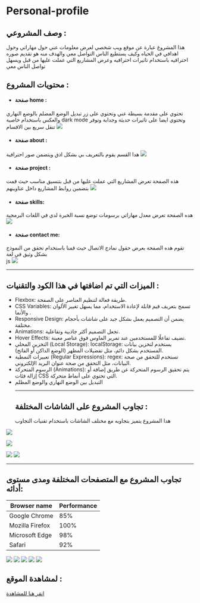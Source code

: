 # Personal-profile
## وصف المشروعي :
هذا المشروع عبارة عن موقع ويب شخصي لعرض معلومات عني حول مهاراتي وحول اهدافي في الحياه وكيف يستطيع الناس التواصل معي والهدف منه هو تقديم صوره احترافيه باستخدام تاثيرات احترافيه  وعرض المشاريع التي عملت عليها من قبل ويسهل تواصل الناس معي
## محتويات المشروع :
* #### صفحة home :
تحتوي على مقدمة بسيطة عني وتحتوي على زر تبديل الوضع المضلم  بالوضع النهاري والعكس باستخدام خاصية  dark mode 
وتحتوي ايضا على تاثيرات حديثة وجدابة وتوفر تنقل سريع بين الاقسام
<img src="https://github.com/user-attachments/assets/e0c60807-d6f6-4315-bb16-497a38fef228">
* #### صفحة about :
هدا القسم يقوم بالتعريف بي بشكل اذق ويتضمن صور احترافية 
<img src="https://github.com/user-attachments/assets/92ef1122-e469-4100-9d01-4298ad9fd15a">
* #### صفحة project :
هذه الصفحة تعرض المشاريع التي عملت عليها من قبل بتنسيق مناسب حيث قمت بتضمين روابط المشاريع داخل عناوينهم
<img src="https://github.com/user-attachments/assets/f12dc300-805b-4c82-a16b-f724d3da1616">
* #### صفحة skills:
هده الصفحة تعرض معدل مهاراتي برسومات توضع نسبة الخبرة لدي في اللغات البرمجية 
<img src="https://github.com/user-attachments/assets/ea7efcbf-feb9-474b-841f-646210558d18">
* #### صفحة contact me:
تقوم هده الصفحة بعرض حقول نمادج الاتصال حيث قمنا باستخدام تحقق من النموذج بشكل وثيق في لغة   
js
<img src="https://github.com/user-attachments/assets/e2938d97-47e5-471b-a7f6-fc765aef3f53">
____

## الميزات التي تم اضافتها في هذا الكود والتقنيات :
* Flexbox: طريقة فعالة لتنظيم العناصر على الصفحة.
* CSS Variables: تسمح بتعريف قيم قابلة لإعادة الاستخدام، مما يسهل تغيير الألوان والأنما  .
* Responsive Design: يضمن أن التصميم يعمل بشكل جيد على شاشات بأحجام مختلفة.
* Animations: تجعل التصميم أكثر جاذبية وتفاعلية.
* Hover Effects: تضيف تفاعلًا للمستخدمين عند تمرير الماوس فوق عناصر معينة.
*  التخزين المحلي (Local Storage):
localStorage: يستخدم لتخزين بيانات المستخدم بشكل دائم، مثل تفضيلات المظهر (الوضع الداكن أو الفاتح).
* تعبيرات النمطية (Regular Expressions):
regex: تستخدم للتحقق من صحة البيانات، مثل التحقق من صحة عنوان البريد الإلكتروني.
* الرسوم المتحركة (Animations):
يتم تحقيق الرسوم المتحركة عن طريق إضافة أو إزالة فئات CSS التي تحتوي على أنماط متحركة.
* التبديل بين الوضع النهاري والوضع المظلم
  ___
  ## تجاوب المشروع على الشاشات المختلفة :
  هدا المشروع يتميز بتجاوبه مع مخنلف الشاشات باستخدام تقنيات التجاوب 
<div>
<img src="https://github.com/user-attachments/assets/e0c60807-d6f6-4315-bb16-497a38fef228">

<img src="https://github.com/user-attachments/assets/d032e177-88c4-48bf-b6ea-a7cd48cf3d5c 
" >

<img src="https://github.com/user-attachments/assets/7092e6b1-364d-4ba8-9dfb-f7f1334c3f53">

<img src="https://github.com/user-attachments/assets/a044b3fe-a8cb-4600-acec-c1de67d19507">
</div>

___

## تجاوب المشروع مع المتصفحات المختلفة ومدى مستوى أدائه:
| Browser name | Performance |
|--------------|-------------|
| Google Chrome|85%|
|Mozilla Firefox|100%|
|Microsoft Edge|98%|
|Safari|92%|
<div>

<img src="https://github.com/user-attachments/assets/2ad9c1f0-cd8a-4349-af13-8be8535a9b9c">

<img src="https://github.com/user-attachments/assets/886127a8-92d4-4b6c-8339-339e0ad23a87">

<img src="https://github.com/user-attachments/assets/b1794b70-79a8-41a0-a300-b45fef44f316">

<img src="https://github.com/user-attachments/assets/8c4f8528-c778-4a01-8348-f65af7a44abd">

<img src="https://github.com/user-attachments/assets/c9d2526b-058f-4b64-9b40-1a28676db33d">

</div>

## لمشاهدة الموقع :
[انقر هنا للمشاهدة](https://alaakhai.github.io/Personal-profile/)
